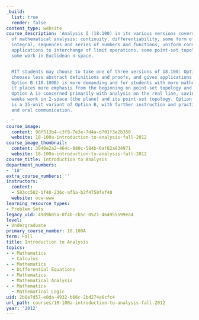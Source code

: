 ```yaml
---
_build:
  list: true
  render: false
content_type: website
course_description: 'Analysis I (18.100) in its various versions covers fundamentals
  of mathematical analysis: continuity, differentiability, some form of the Riemann
  integral, sequences and series of numbers and functions, uniform convergence with
  applications to interchange of limit operations, some point-set topology, including
  some work in Euclidean n-space.


  MIT students may choose to take one of three versions of 18.100: Option A (18.100A)
  chooses less abstract definitions and proofs, and gives applications where possible.
  Option B (18.100B) is more demanding and for students with more mathematical maturity;
  it places more emphasis from the beginning on point-set topology and n-space, whereas
  Option A is concerned primarily with analysis on the real line, saving for the last
  weeks work in 2-space (the plane) and its point-set topology. Option C (18.100C)
  is a 15-unit variant of Option B, with further instruction and practice in written
  and oral communication.

  '
course_image:
  content: 98f513b4-c3f9-7e3e-7d4a-d701f3e2b350
  website: 18-100a-introduction-to-analysis-fall-2012
course_image_thumbnail:
  content: 3040e2a2-464c-980c-584b-6ef82a934971
  website: 18-100a-introduction-to-analysis-fall-2012
course_title: Introduction to Analysis
department_numbers:
- '18'
extra_course_numbers: ''
instructors:
  content:
  - 583cc582-1f48-236c-af5a-b2f4750fef40
  website: ocw-www
learning_resource_types:
- Problem Sets
legacy_uid: 49d9b85a-0f4b-cb5c-0521-464955599ea4
level:
- Undergraduate
primary_course_number: 18.100A
term: Fall
title: Introduction to Analysis
topics:
- - Mathematics
  - Calculus
- - Mathematics
  - Differential Equations
- - Mathematics
  - Mathematical Analysis
- - Mathematics
  - Mathematical Logic
uid: 2b8e7d57-e0da-4932-b66c-2bd274a6cfc4
url_path: courses/18-100a-introduction-to-analysis-fall-2012
year: '2012'
---
```

